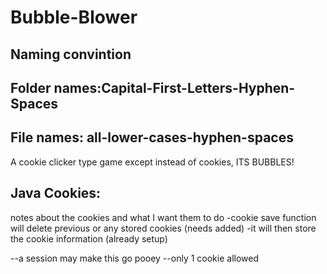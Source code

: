 # Bubble-Blower
## Naming convintion
## Folder names:Capital-First-Letters-Hyphen-Spaces
## File names: all-lower-cases-hyphen-spaces
A cookie clicker type game except instead of cookies, ITS BUBBLES!


## Java Cookies:
notes about the cookies and what I want them to do
-cookie save function will delete previous or any stored cookies (needs added)
-it will then store the cookie information (already setup)

--a session may make this go pooey
--only 1 cookie allowed  